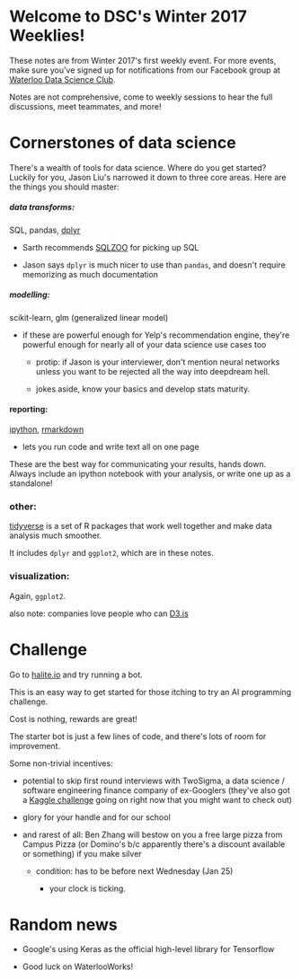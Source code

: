 # Welcome to DSC's Winter 2017 Weeklies!

These notes are from Winter 2017's first weekly event. For more events, make sure you've signed up for notifications from our Facebook group at [Waterloo Data Science Club](https://www.facebook.com/groups/1667117806888083/).

Notes are not comprehensive, come to weekly sessions to hear the full discussions, meet teammates, and more!

# Cornerstones of data science

There's a wealth of tools for data science. Where do you get started? Luckily for you, Jason Liu's narrowed it down to three core areas.
Here are the things you should master:

##### data transforms:
SQL, pandas, [dplyr](https://github.com/hadley/dplyr)

- Sarth recommends [SQLZOO](http://sqlzoo.net/) for picking up SQL

- Jason says `dplyr` is much nicer to use than `pandas`, and doesn't require memorizing as much documentation

##### modelling:
scikit-learn, glm (generalized linear model)
- if these are powerful enough for Yelp's recommendation engine, they're powerful enough for nearly all of your data science use cases too

  - protip: if Jason is your interviewer, don't mention neural networks unless you want to be rejected all the way into deepdream hell.

  - jokes aside, know your basics and develop stats maturity.

#### reporting:
[ipython](https://ipython.org/),
[rmarkdown](http://rmarkdown.rstudio.com/)
- lets you run code and write text all on one page

These are the best way for communicating your results, hands down. Always include an ipython notebook with your analysis, or write one up as a standalone!


### other:
[tidyverse](http://tidyverse.org/) is a set of R packages that work well together and make data analysis much smoother.

It includes `dplyr` and `ggplot2`, which are in these notes.

### visualization:

Again, `ggplot2`.

also note: companies love people who can [D3.js](https://d3js.org/)

# Challenge

Go to [halite.io](halite.io) and try running a bot.

This is an easy way to get started for those itching to try an AI programming challenge.

Cost is nothing, rewards are great!

The starter bot is just a few lines of code, and there's lots of room for improvement.

Some non-trivial incentives:

- potential to skip first round interviews with TwoSigma, a data science / software engineering finance company of ex-Googlers (they've also got a [Kaggle challenge](https://www.kaggle.com/c/two-sigma-financial-modeling) going on right now that you might want to check out)

- glory for your handle and for our school
- and rarest of all: Ben Zhang will bestow on you a free large pizza from Campus Pizza (or Domino's b/c apparently there's a discount available or something) if you make silver

  - condition: has to be before next Wednesday (Jan 25)

    - your clock is ticking.


# Random news
- Google's using Keras as the official high-level library for Tensorflow

- Good luck on WaterlooWorks!